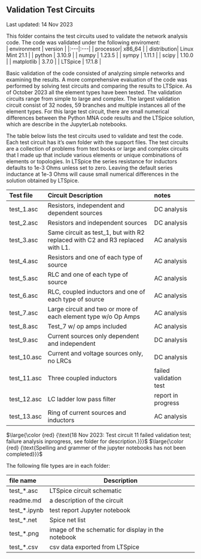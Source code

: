## Validation Test Circuits  
Last updated: 14 Nov 2023

This folder contains the test circuits used to validate the network analysis code. The code was validated under the following enviroment:  
| environment | version |
|:---|:---|
| processor| x86_64 |
| distribution| Linux Mint 21.1 | 
| python | 3.10.9 |
| numpy | 1.23.5 |
| sympy | 1.11.1 |
| scipy | 1.10.0 |
| matplotlib | 3.7.0 |
| LTSpice | 17.1.8 |

Basic validation of the code consisted of analyzing simple networks and examining the results. A more comprehensive evaluation of the code was performed by solving test circuits and comparing the results to LTSpice. As of October 2023 all the element types have been tested. The validation circuits range from simple to large and complex. The largest validation circuit consist of 32 nodes, 59 branches and multiple instances all of the element types. For this large test circuit, there are small numerical differences between the Python MNA code results and the LTSpice solution, which are describe in the JupyterLab notebooks.

The table below lists the test circuits used to validate and test the code. Each test circuit has it’s own folder with the support files. The test circuits are a collection of problems from text books or large and complex circuits that I made up that include various elements or unique combinations of elements or topologies. In LTSpice the series resistance for inductors defaults to 1e-3 Ohms unless set to zero. Leaving the default series inductance at 1e-3 Ohms will cause small numerical differences in the solution obtained by LTSpice.

| Test file | Circuit Description | notes |
|:---|:---|:---|
| test_1.asc | Resistors, independent and dependent sources | DC analysis |
| test_2.asc | Resistors and independent sources | DC analysis |
| test_3.asc | Same circuit as test_1, but with R2 replaced with C2 and R3 replaced with L1. | AC analysis |
| test_4.asc | Resistors and one of each type of source | AC analysis |
| test_5.asc | RLC and one of each type of source | AC analysis |
| test_6.asc | RLC, coupled inductors and one of each type of source | AC analysis |
| test_7.asc | Large circuit and two or more of each element type w/o Op Amps | AC analysis |
| test_8.asc | Test_7 w/ op amps included | AC analysis |
| test_9.asc | Current sources only dependent and independent | DC analysis |
| test_10.asc | Current and voltage sources only, no LRCs | DC analysis |
| test_11.asc | Three coupled inductors | failed validation test |
| test_12.asc | LC ladder low pass filter | report in progress |
| test_13.asc | Ring of current sources and inductors | AC analysis |

$\large{\color {red} {\text{18 Nov 2023: Test circuit 11 failed validation test; failure analysis inprogress, see folder for description.}}}$
$\large{\color {red} {\text{Spelling and grammer of the jupyter notebooks has not been completed}}}$  

The following file types are in each folder:

| file name | Description |
|:---------------|-------------|
| test_*.asc | LTSpice circuit schematic |
| readme.md | a description of the circuit |
| test_*.ipynb | test report Jupyter notebook |
| test_*.net | Spice net list |	
| test_*.png | image of the schematic for display in the notebook |
| test_*.csv | csv data exported from LTSpice |

